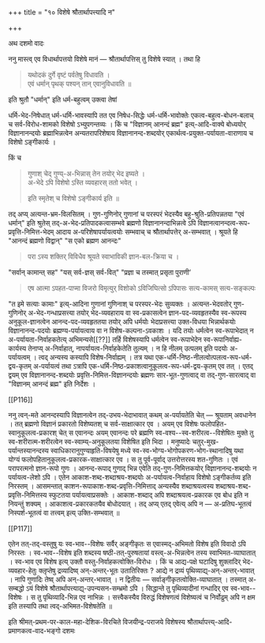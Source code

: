 +++
title = "१० विशेषे श्रौतार्थापत्त्यादि न"

+++

अथ दशमो वादः

ननु मास्त्व् एव विधार्थापत्तयो विशेषे मानं — श्रौतार्थापत्तिस् तु विशेषे स्यात् । तथा हि 

> यथोदकं दुर्गे वृष्टं पर्वतेषु विधावति ।  
एवं धर्मान् पृथक् पश्यन् तान् एवानुविधावति ॥

इति श्रुतौ "धर्मान्" इति धर्म-बहुत्वम् उक्त्वा तेषां

धर्मि-भेद-निषेधात् धर्म-धर्मि-भावस्यापि तत एव निषेध-सिद्धेः धर्म-धर्मि-भावोक्तेः एकत्व-बहुत्व-बोधन-बलाच् च सर्व-विरोध-शामको विशेषो ऽभ्युपगन्तव्यः । किं च "विज्ञानम् आनन्दं ब्रह्म" इत्य्-आदि-वाक्ये बोध्ययोर् विज्ञानानन्दयोः ब्रह्माभिन्नत्वेन अन्यतरापरिशेषाय विज्ञानानन्द-शब्दयोर् एकार्थत्व-प्रयुक्त-पर्यायता-वाराणाय च विशेषो ऽङ्गीकार्यः ।

किं च 

> गुणाश् चेद् गुण्य्-अ-भिन्नास् तेन तयोर् भेद इष्यते ।  
अ-भेदे ऽपि विशेषो ऽस्ति व्यवहारस् ततो भवेत् ।  
>
> इति स्मृतेश् च विशेषो ऽङ्गीकार्य इति ॥ 

तद् अप्य् अत्यन्त-भ्रम-विलसितम् । गुण-गुणिनोर् गुणानां च परस्परं भेदस्यैव बहु-श्रुति-प्रतिपन्नतया "एवं धर्मान्" इति श्रुतेस् तद्-अ-भेद-प्रतिपादकत्वासम्भवे ब्रह्मणो विज्ञानानन्दाभिन्नत्वे ऽपि विज्ञानत्वानन्दत्व-रूप-प्रवृत्ति-निमित्त-भेदम् आदाय अ-परिशेषापर्यायत्वयोः सम्भवाच् च श्रौतार्थापत्तेर् अ-सम्भवात् । श्रूयते हि "आनन्दं ब्रह्मणो विद्वान्" "स एको ब्रह्मण आनन्दः" 

> परा ऽस्य शक्तिर् विविधैव श्रूयते स्वाभाविकी ज्ञान-बल-क्रिया च ।

"सर्वान् कामान्त् सह" "यस् सर्व-ज्ञस् सर्व-वित्" "प्रज्ञा च तस्मात् प्रसृता पुराणी’ 

> एष आत्मा ऽपहत-पाप्मा विजरो विमृत्युर् विशोको ऽविजिघित्सो ऽपिपासः सत्य-कामस् सत्य-सङ्कल्पः

"त इमे सत्याः कामाः" इत्य्-आदिना गुणानां गुणिनाश् च परस्पर-भेदः सुव्यक्तः । अत्यन्त-भेदवतोर् गुण-गुणिनोर् अ-भेद-गन्धाप्रसत्त्या तयोर् भेद-व्यवहाराय वा स्व-प्रकासत्वेन ज्ञान-पद-व्यवहृतस्यैव स्व-रूपस्य अनुकूल-ज्ञानत्वेन आनन्द-पद-व्यवहृततया तयोर् अपि धर्मयोः भेदाप्रसत्त्या उक्त-विधया भिन्नार्थकयोः विज्ञानानन्द-पदयोः ब्रह्मण्य-पर्यायत्वाय वा न विशेष-कल्पना-ऽवकाशः । यदि तयोः धर्मत्वेन स्व-रूपाभेदात् न अ-पर्यायता-निर्वाहकतेत्य् अभिमन्यसे[[??]] तर्हि विशेषस्यापि धर्मत्वेन स्व-रूपाभेदेन स्व-रूपानिर्वाह्य-कार्यस्य तेनाप्य् अ-निर्वाहात्, नापर्यायत्व-निर्वाहकेतेति तुल्यम् । न हि नीलम् उत्पलम् इति पदयोः अ-पर्यायत्वम् । त्वद् अन्यस्य कस्यापि विशेष-निर्वाह्यम् । तत्र यथा एक-धर्मि-निष्ठ-नीलत्वोत्पलत्व-रूप-धर्म-द्वय-कृतम् अ-पर्यायत्वं तथा ऽत्रापि एक-धर्मि-निष्ठ-प्रकाशत्वानुकूलत्व-रूप-धर्म-द्वय-कृतम् एव तत् । एतद् द्वयम् एव विज्ञानानन्द-शब्दयोः प्रवृत्ति-निमित्त-विज्ञानन्दयोः ब्रह्मणः सार-भूत-गुणत्वाद् वा तद्-गुण-सारत्वाद् वा "विज्ञानम् आनन्दं ब्रह्म" इति निर्देशः ।

[[P116]]

ननु त्वन्-मते आनन्दस्यापि विज्ञानत्वेन तद्-उभय-भेदाभावात् कथम् अ-पर्यायतेति चेत् — श्रूयताम् अवधानेन । तत् ब्रह्मणो विज्ञानं प्रकारतो विशेष्यतश् च सर्व-साक्षात्कार एव । अयम् एव विशेषः फलोपहित-स्वानुकूलत्व-प्रकारश् चेत् स एवानन्दः अयम् एवानन्दः परे ब्रह्मणि स्व-वश्य--स्व-शरीरत्व--विशेषितः मुक्ते तु स्व-शरीरात्म-शरीरत्वेन स्व-स्वाम्य्-अनुकूलतया विशेषित इति भिदा । मनुष्यादेः चतुर्-मुख-पर्यान्तस्यानन्दस्य स्वाधिकारानुगुण्याहृति-विषयेषु मध्ये स्व-स्व-भोग्य-भोगोपकरण-भोग-स्थानादिषु यथा योग्यं फलोपहितानुकूलत्व-प्रकारक-साक्षात्कार एव । स तु पूर्व-पूर्वाद् उत्तरोत्तरस्य शत-गुणितः । एवं परापरत्मनो ज्ञान-रूपो गुणः । आनन्द-रूपाद् गुणाद् भिन्न एवेति तद्-गुण-निमित्तकयोर् विज्ञानानन्द-शब्दयोः न पर्यायत्व-लेशो ऽपि । एतेन आकाश-शब्द-शब्दाश्रय-शब्दयोः अ-पर्यायत्व-निर्वाहाय विशेषो ऽङ्गीकर्तव्य इति निरस्तम् । आसमन्तात् काशन-रूपाकाश-शब्द-प्रवृत्ति-निमित्ताद् अन्यस्यैव शब्दाश्रयत्वस्य शब्दाश्रय-शब्द-प्रवृत्ति-निमित्तस्य स्फुटतया पर्यायत्वाप्रसक्तेः । आकाश-शब्दाद् अपि शब्दाश्रयत्व-प्रकारक एव बोध इति न नियन्तुं शक्यम् । आकाशत्व-प्रकारकतयैव बोधोदयात् । तद् अप्य् एतद् एवेत्य् अपि न — अ-प्रतिघ-भूतत्वं निस्पर्श-भूतत्वं वा तत्त्वम् इत्य् उक्ति-सम्भवात् ॥

[[P117]]

एतेन तत्-तद्-वस्तुषु यः स्व-भाव--विशेषः सर्वैर् अङ्गीकृतः स एवास्मद्-अभिमतो विशेष इति विवादो ऽपि निरस्तः । स्व-भाव--विशेष इति शब्दस्य षष्ठी-तत्-पुरुषतायां वस्त्व्-अ-भिन्नत्वेन तस्य स्वाभिमत-व्याघातात् । स्व-भाव एव विशेष इत्य् उक्तौ वस्तु-निर्वाहकत्वोक्ति-विरोधः । किं च आद्य-पक्षे घटादिषु शुक्लादिर् भेद-व्यवहार-हेतुः क्लृप्तेषु द्रव्यादिष्व् अन्-अन्तर्-भूतः उतातिरिक्तः ? आद्ये न द्रव्यं पृथिव्याद्य्-अन्-अन्तर्-भावात् । नापि गुणादिः तेष्व् अपि अन्-अन्तर्-भावात् । न द्वितीयः — सर्वाङ्गीकृतत्वोक्ति-व्याघातात् । तस्मात् अ-सम्बद्धो ऽयं विशेषे श्रौतार्थापत्त्याद्य्-उपन्यसन-सम्भ्रमो ऽपि । सिद्धान्ते तु पृथिव्यादीनां गन्धादिर् एव स्व-भाव--विशेषः । स तु पृथिव्यादि-भिन्न एव नाभिन्नः । सत्त्वैकस्यैव विरुद्धं विशेषणत्वं विशेष्यत्वं च निर्वोढुम् अपि न क्षम इति तस्यापि तथा त्वद्-अभिमत-विशेषतेति ॥

इति श्रीमत्-प्रथम-पर-काल-महा-देशिक-विरचिते विजयीन्द्र-पराजये विशेषस्य श्रौतार्थापत्त्य्-आदि-प्रमाणकत्व-वाद-भङ्गो दशमः